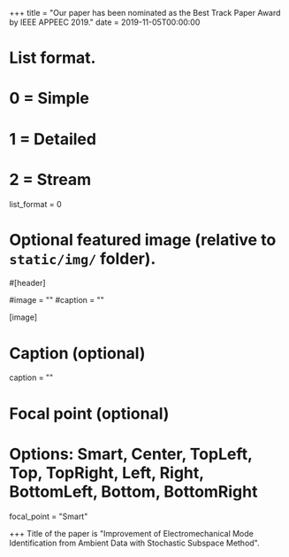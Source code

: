 +++
title = "Our paper has been nominated as the Best Track Paper Award by IEEE APPEEC 2019."
date = 2019-11-05T00:00:00

# List format.
#   0 = Simple
#   1 = Detailed
#   2 = Stream
list_format = 0

# Optional featured image (relative to `static/img/` folder).
#[header]

#image = ""
#caption = ""

[image]
  # Caption (optional)
  caption = ""
  
  # Focal point (optional)
  # Options: Smart, Center, TopLeft, Top, TopRight, Left, Right, BottomLeft, Bottom, BottomRight
  focal_point = "Smart"

+++
Title of the paper is "Improvement of Electromechanical Mode Identification from Ambient Data with Stochastic Subspace Method".
